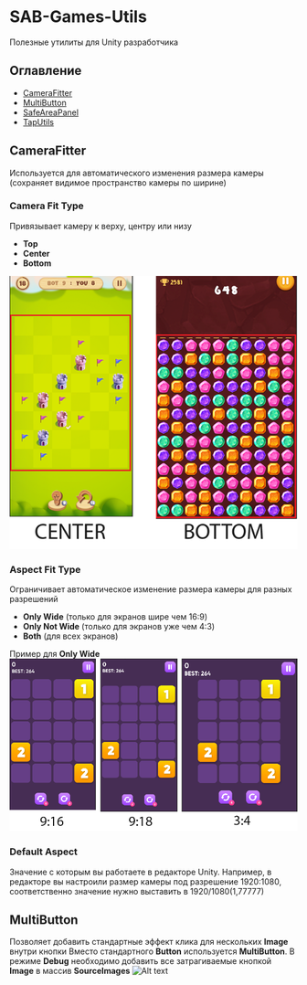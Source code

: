 # SAB-Games-Utils
Полезные утилиты для Unity разработчика
## Оглавление
- [CameraFitter](#CameraFitter)
- [MultiButton](#MultiButton)
- [SafeAreaPanel](#SafeAreaPanel)
- [TapUtils](#TapUtils)
## CameraFitter
Используется для автоматического изменения размера камеры (сохраняет видимое пространство камеры по ширине)

### Camera Fit Type
Привязывает камеру к верху, центру или низу
- **Top**
- **Center**
- **Bottom**

![Alt text](Images/camera-fitter-4.png)
### Aspect Fit Type
Ограничивает автоматическое изменение размера камеры для разных разрешений
- **Only Wide** (только для экранов шире чем 16:9)
- **Only Not Wide** (только для экранов уже чем 4:3)
- **Both** (для всех экранов)

Пример для **Only Wide**
![Alt text](Images/camera-fitter-3.png "Only Wide")
### Default Aspect
Значение с которым вы работаете в редакторе Unity. Например, в редакторе вы настроили размер камеры под разрешение 1920:1080, соответственно значение нужно выставить в 1920/1080(1,77777)
## MultiButton
Позволяет добавить стандартные эффект клика для нескольких **Image** внутри кнопки
Вместо стандартного **Button** используется **MultiButton**. В режиме **Debug** необходимо добавить все затрагиваемые кнопкой **Image** в массив **SourceImages** 
![Alt text](Images/multi-button-3.png)
